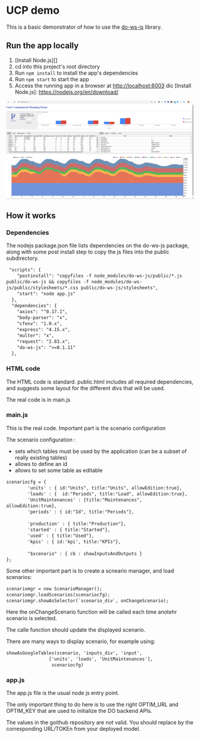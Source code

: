 # UCP demo

This is a basic demonstrator of how to use the [do-ws-js](https://github.com/IBMDecisionOptimization/do-ws-js) library.


## Run the app locally

1. [Install Node.js][]
1. cd into this project's root directory
1. Run `npm install` to install the app's dependencies
1. Run `npm start` to start the app
1. Access the running app in a browser at <http://localhost:6003>
dic
[Install Node.js]: https://nodejs.org/en/download/

![Screnshot](/images/ucp.png)

## How it works

### Dependencies

The nodejs package.json file lists dependencies on the do-ws-js package, along with some post install step to copy the js files into the public subdirectory.

```
 "scripts": {
    "postinstall": "copyfiles -f node_modules/do-ws-js/public/*.js public/do-ws-js && copyfiles -f node_modules/do-ws-js/public/stylesheets/*.css public/do-ws-js/stylesheets",
    "start": "node app.js"
  },
  "dependencies": {
    "axios": "^0.17.1",
    "body-parser": "x",
    "cfenv": "1.0.x",
    "express": "4.15.x",
    "multer": "x",
    "request": "2.83.x",
    "do-ws-js": ">=0.1.11"
  },
  ```
  
### HTML code
  
The HTML code is standard. public.html includes all required dependencies, and suggests some layout for the different divs that will be used.
  
The real code is in main.js
  
### main.js
  
This is the real code.  Important part is the scenario configuration
  
The scenario configuration :
 * sets which tables must be used by the application (can be a subset of really existing tables)
 * allows to define an id
 * allows to set some table as editable
 
```
scenariocfg = {        
        'units' : { id:"Units", title:"Units", allowEdition:true},        
        'loads' : {  id:"Periods", title:"Load", allowEdition:true},
        'UnitMaintenances' : {title:"Maintenances", allowEdition:true},
        'periods' : { id:"Id", title:"Periods"},

        'production' : { title:"Production"},
        'started' : { title:"Started"},
        'used' : { title:"Used"},
        'kpis' : { id:'kpi', title:"KPIs"},

        "$scenario" : { cb : showInputsAndOutputs }
};
```

Some other important part is to create a scneario manager, and load scenarios:
```
scenariomgr = new ScenarioManager();        
scenariomgr.loadScenarios(scenariocfg);
scenariomgr.showAsSelector(`scenario_div`, onChangeScenario);
```

Here the onChangeScenario function will be called each time anotehr scenario is selected.

The calle function should update the displayed scenario.

There are many ways to display scenario, for example using:
```
showAsGoogleTables(scenario, 'inputs_div', 'input',
                ['units', 'loads', 'UnitMaintenances'],
                 scenariocfg)
```

### app.js

The app.js file is the usual node js entry point.

The only important thing to do here is to use the right OPTIM_URL and OPTIM_KEY that are used to initialize the DO backend APIs.

The values in the goithub repository are not valid. You should replace by the corresponding URL/TOKEn from your deployed model.




